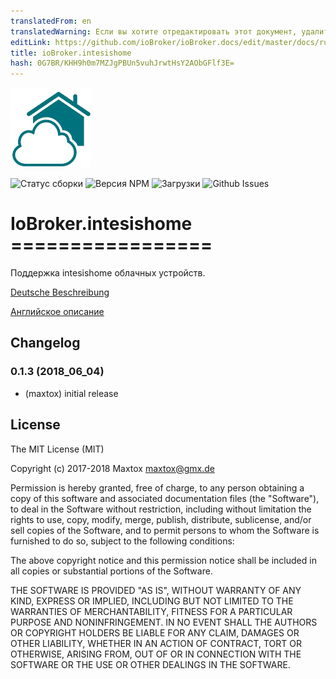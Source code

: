 ```yaml
---
translatedFrom: en
translatedWarning: Если вы хотите отредактировать этот документ, удалите поле «translationFrom», в противном случае этот документ будет снова автоматически переведен
editLink: https://github.com/ioBroker/ioBroker.docs/edit/master/docs/ru/adapterref/iobroker.intesishome/README.md
title: ioBroker.intesishome
hash: 0G7BR/KHH9h0m7MZJgPBUn5vuhJrwtHsY2AObGFlf3E=
---
```

![логотип](../../../en/adapterref/iobroker.intesishome/admin/intesishome.png)

![Статус сборки](https://travis-ci.org/maxtox/ioBroker.intesishome.svg?branch=master)
![Версия NPM](http://img.shields.io/npm/v/iobroker.intesishome.svg)
![Загрузки](https://img.shields.io/npm/dm/iobroker.intesishome.svg)
![Github Issues](http://githubbadges.herokuapp.com/maxtox/ioBroker.intesishome/issues.svg)

# IoBroker.intesishome =================
Поддержка intesishome облачных устройств.

[Deutsche Beschreibung](docs/de/index.md)

[Английское описание](docs/en/index.md)

## Changelog

### 0.1.3 (2018_06_04)
* (maxtox) initial release

## License
The MIT License (MIT)

Copyright (c) 2017-2018 Maxtox <maxtox@gmx.de>

Permission is hereby granted, free of charge, to any person obtaining a copy
of this software and associated documentation files (the "Software"), to deal
in the Software without restriction, including without limitation the rights
to use, copy, modify, merge, publish, distribute, sublicense, and/or sell
copies of the Software, and to permit persons to whom the Software is
furnished to do so, subject to the following conditions:

The above copyright notice and this permission notice shall be included in
all copies or substantial portions of the Software.

THE SOFTWARE IS PROVIDED "AS IS", WITHOUT WARRANTY OF ANY KIND, EXPRESS OR
IMPLIED, INCLUDING BUT NOT LIMITED TO THE WARRANTIES OF MERCHANTABILITY,
FITNESS FOR A PARTICULAR PURPOSE AND NONINFRINGEMENT. IN NO EVENT SHALL THE
AUTHORS OR COPYRIGHT HOLDERS BE LIABLE FOR ANY CLAIM, DAMAGES OR OTHER
LIABILITY, WHETHER IN AN ACTION OF CONTRACT, TORT OR OTHERWISE, ARISING FROM,
OUT OF OR IN CONNECTION WITH THE SOFTWARE OR THE USE OR OTHER DEALINGS IN
THE SOFTWARE.